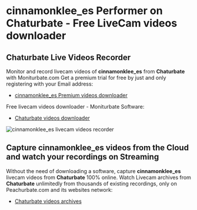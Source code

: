 # cinnamonklee_es Performer on Chaturbate - Free LiveCam videos downloader

## Chaturbate Live Videos Recorder

Monitor and record livecam videos of **cinnamonklee_es** from **Chaturbate** with Moniturbate.com
Get a premium trial for free by just and only registering with your Email address:
* [cinnamonklee_es Premium videos downloader](https://moniturbate.com/request-demo-licence-key.html)

Free livecam videos downloader - Moniturbate Software:
* [Chaturbate videos downloader](https://moniturbate.com/moniturbate-download-software.html)

![cinnamonklee_es livecam videos recorder](https://peachurnet.com/templates/moniturbate-software.png)


## Capture cinnamonklee_es videos from the Cloud and watch your recordings on Streaming

Without the need of downloading a software, capture **cinnamonklee_es** livecam videos from **Chaturbate** 100% online.
Watch Livecam archives from **Chaturbate** unlimitedly from thousands of existing recordings, only on Peachurbate.com and its websites network:
* [Chaturbate videos archives](https://peachurnet.com/)